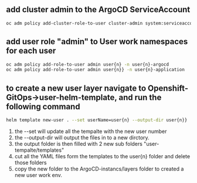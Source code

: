 ## add cluster admin to the ArgoCD ServiceAccount

```Bash
oc adm policy add-cluster-role-to-user cluster-admin system:serviceaccount:openshift-gitops:openshift-gitops-argocd-application-controller
```

## add user role "admin" to User work namespaces for each user

```Bash
oc adm policy add-role-to-user admin user{n} -n user{n}-argocd
oc adm policy add-role-to-user admin user{n}} -n user{n}-application
```

## to create a new user layer navigate to Openshift-GitOps->user-helm-template, and run the following command

```Bash
helm template new-user . --set userName=user{n} --output-dir user{n}}
```
1. the --set will update all the tempalte with the new user number
2. the --output-dir will output the files in to a new dirctory.
3. the output folder is then filled with 2 new sub folders "user-tempalte/templates"
4. cut all the YAML files form the templates to the user{n} folder and delete those folders
5. copy the new folder to the ArgoCD-instancs/layers folder to created a new user work env.
